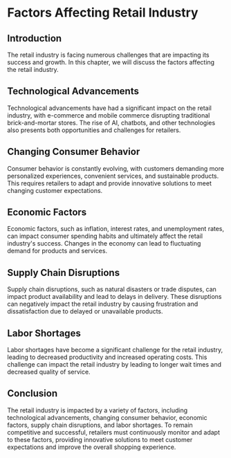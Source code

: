 Factors Affecting Retail Industry
===================================================================================

Introduction
------------

The retail industry is facing numerous challenges that are impacting its success and growth. In this chapter, we will discuss the factors affecting the retail industry.

Technological Advancements
--------------------------

Technological advancements have had a significant impact on the retail industry, with e-commerce and mobile commerce disrupting traditional brick-and-mortar stores. The rise of AI, chatbots, and other technologies also presents both opportunities and challenges for retailers.

Changing Consumer Behavior
--------------------------

Consumer behavior is constantly evolving, with customers demanding more personalized experiences, convenient services, and sustainable products. This requires retailers to adapt and provide innovative solutions to meet changing customer expectations.

Economic Factors
----------------

Economic factors, such as inflation, interest rates, and unemployment rates, can impact consumer spending habits and ultimately affect the retail industry's success. Changes in the economy can lead to fluctuating demand for products and services.

Supply Chain Disruptions
------------------------

Supply chain disruptions, such as natural disasters or trade disputes, can impact product availability and lead to delays in delivery. These disruptions can negatively impact the retail industry by causing frustration and dissatisfaction due to delayed or unavailable products.

Labor Shortages
---------------

Labor shortages have become a significant challenge for the retail industry, leading to decreased productivity and increased operating costs. This challenge can impact the retail industry by leading to longer wait times and decreased quality of service.

Conclusion
----------

The retail industry is impacted by a variety of factors, including technological advancements, changing consumer behavior, economic factors, supply chain disruptions, and labor shortages. To remain competitive and successful, retailers must continuously monitor and adapt to these factors, providing innovative solutions to meet customer expectations and improve the overall shopping experience.


